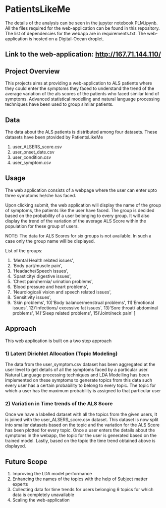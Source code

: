 # PatientsLikeMe

The details of the analysis can be seen in the jupyter notebook PLM.ipynb.
All the files required for the web-application can be found in this repository. The list of dependencies for the webapp are in requirements.txt.
The web-application is hosted on a Digital-Ocean droplet.

## Link to the web-application: http://167.71.144.110/

## Project Overview

This projects aims at providing a web-application to ALS patients where they could enter the symptoms they faced to understand the trend of the average variation of the als scores of the patients who faced similar kind of symptoms. Advanced statistical modelling and natural language processing techniques have been used to group similar patients.   

## Data

The data about the ALS patients is distributed among four datasets. These datasets have been ptovided by PatientsLikeMe

1) user_ALSERS_score.csv
2) user_onset_date.csv
3) user_condition.csv
4) user_symptom.csv

## Usage

The web application consists of a webpage where the user can enter upto three symptoms he/she has faced.

Upon clicking submit, the web application will display the name of the group of symptoms, the patients like the user have faced. The group is decided based on the probability of a user belonging to every group. It will also display the trend of the variation of the average ALS Score within the population for these group of users.

NOTE: The data for ALS Scores for six groups is not available. In such a case only the group name will be displayed.

List of the groups:
1) 'Mental Health related issues',
2) 'Body part/muscle pain',
3) 'Headache/Speech issues',
4) 'Spasticity/ digestive issues',
5) 'Chest pain/hernia/ urination problems',
6) 'Blood pressure and heart problems',
7) 'Neurological/ vision and speech related issues',
8) 'Sensitivity issues',
9) 'Skin problems',
10)'Body balance/menstrual problems',
11)'Emotional issues',
12)'Infections/ excessive fat issues',
13)'Sore throat/ abdominal problems', 
14)'Sleep related problems', 
15)'Joint/neck pain'
]
## Approach 

This web application is built on a two step approach 

### 1) Latent Dirichlet Allocation (Topic Modeling)

The data from the user_symptom.csv dataset has been aggregated at the user level to get details of all the symptoms faced by a particular user. 
Natural Language processing techniques and LDA Modelling has been implemented on these symptoms to generate topics from this data such every user has a certain probability to belong to every topic.
The topic for which a user has the maximum probability is assigned to that particular user

### 2) Variation in Time trends of the ALS Score

Once we have a labelled dataset with all the topics from the given users, It is joined with the user_ALSERS_score.csv dataset.
This dataset is now split into smaller datasets based on the topic and the variation for the ALS Score has been plotted for every topic.
Once a user enters the details about the symptoms in the webapp, the topic for the user is generated based on the trained model.
Lastly, based on the topic the time trend obtained above is displayed.

## Future Scope

1) Improving the LDA model performance
2) Enhancing the names of the topics with the help of Subject matter experts
3) Collecting data for time trends for users belonging 6 topics for which data is completely unavailable
4) Scaling the web-application
